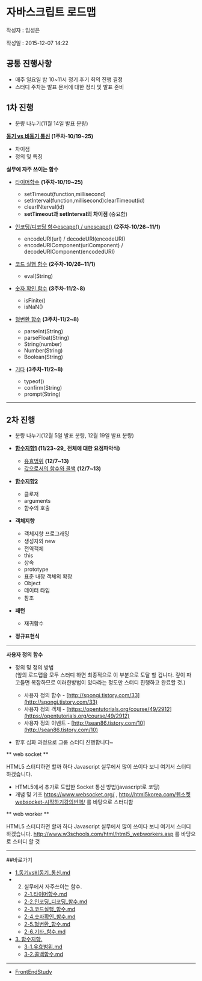 # 자바스크립트 로드맵

작성자 : 임성은

작성일 : 2015-12-07 14:22

## 공통 진행사항

- 매주 일요일 밤 10~11시 정기 후기 회의 진행 결정
- 스터디 주차는 발표 문서에 대한 정리 및 발표 준비

## 1차 진행

- 분량 나누기(11월 14일 발표 분량)

**[동기 vs 비동기 통신](https://github.com/demun/FrontEndStudy/blob/master/document/Javascript/docs/1.%EB%8F%99%EA%B8%B0vs%EB%B9%84%EB%8F%99%EA%B8%B0_%ED%86%B5%EC%8B%A0.md) (1주차-10/19~25)**

- 차이점    
- 정의 및 특징   
  
**실무에 자주 쓰이는 함수**    

- [타이머함수](https://github.com/demun/FrontEndStudy/blob/master/document/Javascript/docs/2-1.%ED%83%80%EC%9D%B4%EB%A8%B8%ED%95%A8%EC%88%98.md) __(1주차-10/19~25)__

    - setTimeout(function,millisecond)
    - setInterval(function,millisecond)clearTimeout(id)
    - clearINterval(id)
    - __setTimeout과 setInterval의 차이점__ (중요함)
    
- [인코딩/디코딩 함수escape() / unescape()](https://github.com/demun/FrontEndStudy/blob/master/document/Javascript/docs/2-2.%EC%9D%B8%EC%BD%94%EB%94%A9_%EB%94%94%EC%BD%94%EB%94%A9_%ED%95%A8%EC%88%98.md) __(2주차-10/26~11/1)__

    - encodeURI(url) / decodeURI(encodeURI)
    - encodeURIComponent(uriComponent) / decodeURIComponent(encodedURI)
    
- [코드 실행 함수](https://github.com/demun/FrontEndStudy/blob/master/document/Javascript/docs/2-3.%EC%BD%94%EB%93%9C%EC%8B%A4%ED%96%89_%ED%95%A8%EC%88%98.md) __(2주차-10/26~11/1)__

    - eval(String)
    
- [숫자 확인 함수](https://github.com/demun/FrontEndStudy/blob/master/document/Javascript/docs/2-4.%EC%88%AB%EC%9E%90%ED%99%95%EC%9D%B8_%ED%95%A8%EC%88%98.md) __(3주차-11/2~8)__

    - isFinite()
    - isNaN()
- [형변환 함수](https://github.com/demun/FrontEndStudy/blob/master/document/Javascript/docs/2-5.%ED%98%95%EB%B3%80%ED%99%98_%ED%95%A8%EC%88%98.md) __(3주차-11/2~8)__

    - parseInt(String)
    - parseFloat(String)
    - String(number)
    - Number(String)
    - Boolean(String)
    
- [기타](https://github.com/demun/FrontEndStudy/blob/master/document/Javascript/docs/2-6.%EA%B8%B0%ED%83%80_%ED%95%A8%EC%88%98.md) __(3주차-11/2~8)__

    - typeof()
    - confirm(String)
    - prompt(String)
    

------------

## 2차 진행

- 분량 나누기(12월 5일 발표 분량, 12월 19일 발표 분량)

- **[함수지향1](https://github.com/demun/FrontEndStudy/tree/master/document/Javascript/docs/Team/04_%ED%95%A8%EC%88%98%EC%A7%80%ED%96%A51(%EC%A0%84%EC%B2%B4%EC%9A%94%EC%95%BD%26%EC%9C%A0%ED%9A%A8%EB%B2%94%EC%9C%84%26%EC%BD%9C%EB%B0%B1%ED%95%A8%EC%88%98)) (11/23~29_ 전체에 대한 요점파악식)**

	- [유효범위](https://github.com/demun/FrontEndStudy/blob/master/document/Javascript/docs/3-1.%EC%9C%A0%ED%9A%A8%EB%B2%94%EC%9C%84.md) __(12/7~13)__ 
	- [값으로서의 함수와 콜백](https://github.com/demun/FrontEndStudy/blob/master/document/Javascript/docs/3-2.%EC%BD%9C%EB%B0%B1%ED%95%A8%EC%88%98.md) __(12/7~13)__
- **[함수지향2](https://github.com/demun/FrontEndStudy/tree/master/document/Javascript/docs/Team/05_%ED%95%A8%EC%88%98%EC%A7%80%ED%96%A52(%ED%81%B4%EB%A1%9C%EC%A0%80%26arguments%26%ED%95%A8%EC%88%98%ED%98%B8%EC%B6%9C))**
	- 클로저
	- arguments
	- 함수의 호출

- **객체지향**

	- 객체지향 프로그래밍
	- 생성자와 new
	- 전역객체
	- this
	- 상속
	- prototype
	- 표준 내장 객체의 확장
	- Object
	- 데이터 타입
	- 참조

- **패턴**

	- 재귀함수

- **정규표현식**

----

**사용자 정의 함수**

* 정의 및 정의 방법    
  (앞의 로드맵을 모두 스터디 하면 최종적으로 이 부분으로 도달 할 겁니다. 깊이 파고들면 복잡하므로 이러한방법이 있다라는 정도만 스터디 진행하고 완료할 것.)
    * 사용자 정의 함수 - [http://spongi.tistory.com/33](http://spongi.tistory.com/33)
    * 사용자 정의 객체 - [https://opentutorials.org/course/49/2912](https://opentutorials.org/course/49/2912)
    * 사용자 정의 이벤트 - [http://sean86.tistory.com/10](http://sean86.tistory.com/10)
    
* 향후 심화 과정으로 그룹 스터디 진행합니다~

** web socket **

  HTML5 스터디하면 할까 하다 Javascript 실무에서 많이 쓰이다 보니 여기서 스터디 하겠습니다.
* HTML5에서 추가로 도입한 Socket 통신 방법(javascript로 코딩)
* 개념 및 기초
  https://www.websocket.org/ , http://html5korea.com/웹소켓websocket-시작하기강의번역/ 를 바탕으로 스터디함

** web worker **

 HTML5 스터디하면 할까 하다 Javascript 실무에서 많이 쓰이다 보니 여기서 스터디 하겠습니다.
 http://www.w3schools.com/html/html5_webworkers.asp 를 바당으로 스터디 할 것

----

##바로가기

* [1.동기vs비동기_통신.md](https://github.com/demun/FrontEndStudy/blob/master/document/Javascript/docs/1.%EB%8F%99%EA%B8%B0vs%EB%B9%84%EB%8F%99%EA%B8%B0_%ED%86%B5%EC%8B%A0.md)
* 2. 실무에서 자주쓰이는 함수.
  - [2-1.타이머함수.md](https://github.com/demun/FrontEndStudy/blob/master/document/Javascript/docs/2-1.%ED%83%80%EC%9D%B4%EB%A8%B8%ED%95%A8%EC%88%98.md)
  - [2-2.인코딩_디코딩_함수.md](https://github.com/demun/FrontEndStudy/blob/master/document/Javascript/docs/2-2.%EC%9D%B8%EC%BD%94%EB%94%A9_%EB%94%94%EC%BD%94%EB%94%A9_%ED%95%A8%EC%88%98.md)
  - [2-3.코드실행_함수.md](https://github.com/demun/FrontEndStudy/blob/master/document/Javascript/docs/2-3.%EC%BD%94%EB%93%9C%EC%8B%A4%ED%96%89_%ED%95%A8%EC%88%98.md)
  - [2-4.숫자확인_함수.md](https://github.com/demun/FrontEndStudy/blob/master/document/Javascript/docs/2-4.%EC%88%AB%EC%9E%90%ED%99%95%EC%9D%B8_%ED%95%A8%EC%88%98.md)
  - [2-5.형변환_함수.md](https://github.com/demun/FrontEndStudy/blob/master/document/Javascript/docs/2-5.%ED%98%95%EB%B3%80%ED%99%98_%ED%95%A8%EC%88%98.md)
  - [2-6.기타_함수.md](https://github.com/demun/FrontEndStudy/blob/master/document/Javascript/docs/2-6.%EA%B8%B0%ED%83%80_%ED%95%A8%EC%88%98.md)  
* [3. 함수지향.](https://github.com/demun/FrontEndStudy/blob/master/document/Javascript/docs/3-0.%ED%95%A8%EC%88%98%EC%A7%80%ED%96%A5.md)
  - [3-1.유효범위.md](https://github.com/demun/FrontEndStudy/blob/master/document/Javascript/docs/3-1.%EC%9C%A0%ED%9A%A8%EB%B2%94%EC%9C%84.md)
  - [3-2.콜백함수.md](https://github.com/demun/FrontEndStudy/blob/master/document/Javascript/docs/3-2.%EC%BD%9C%EB%B0%B1%ED%95%A8%EC%88%98.md)
  
----


* [FrontEndStudy](../../../../)


